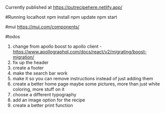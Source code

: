 Currently published at https://putrecipehere.netlify.app/

#Running localhost
npm install
npm update
npm start

#mui
https://mui.com/components/

#todos
1. change from apollo boost to apollo client
-https://www.apollographql.com/docs/react/v2/migrating/boost-migration/
2. fix up the header
3. create a footer
4. make the search bar work
5. make it so you can remove instructions instead of just adding them
6. create a better home page
    maybe some pictures, more than just white coloring, more stuff on it
7. choose a different typography
8. add an image option for the recipe
9. create a better print function
